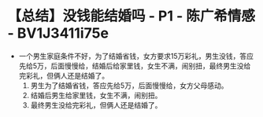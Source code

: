 # 【总结】没钱能结婚吗 - P1 - 陈广希情感 - BV1J3411i75e

-   一个男生家庭条件不好，为了结婚省钱，女方要求15万彩礼，男生没钱，答应先给5万，后面慢慢给，结婚后给家里钱，女生不满，闹别扭，最终男生没给完彩礼，但俩人还是结婚了。
    1.  男生为了结婚省钱，答应先给5万，后面慢慢给，女方父母感动。
    2.  结婚后男生给家里钱，女生不满，闹别扭。
    3.  最终男生没给完彩礼，但俩人还是结婚了。